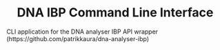 <h1 align='center'> DNA IBP Command Line Interface </h1>
CLI application for the DNA analyser IBP API wrapper (https://github.com/patrikkaura/dna-analyser-ibp)

